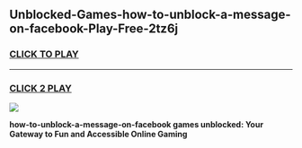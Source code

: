 
## Unblocked-Games-how-to-unblock-a-message-on-facebook-Play-Free-2tz6j
<h3>
<a href="https://premium76.site?title=how-to-unblock-a-message-on-facebook&ref=18A1">CLICK TO PLAY</a></h3>
<hr>

<h3>
<a href="https://premium76.site?title=how-to-unblock-a-message-on-facebook&ref=18A1">CLICK 2 PLAY</a>
  
</h3>

<a href="https://premium76.site?title=how-to-unblock-a-message-on-facebook&ref=18A1"><img src="https://clearcache.store/games.png"></a>


**how-to-unblock-a-message-on-facebook games unblocked: Your Gateway to Fun and Accessible Online Gaming**
